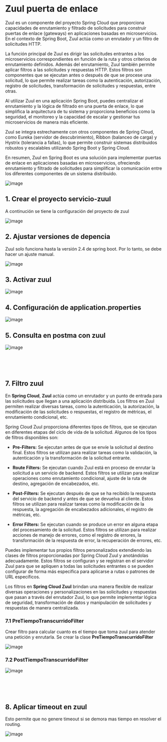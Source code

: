 # Zuul puerta de enlace 

Zuul es un componente del proyecto Spring Cloud que proporciona capacidades de enrutamiento y filtrado de solicitudes para construir puertas de enlace (gateways) en aplicaciones basadas en microservicios. En el contexto de Spring Boot, Zuul actúa como un enrutador y un filtro de solicitudes HTTP.

La función principal de Zuul es dirigir las solicitudes entrantes a los microservicios correspondientes en función de la ruta y otros criterios de enrutamiento definidos. Además del enrutamiento, Zuul también permite aplicar filtros a las solicitudes y respuestas HTTP. Estos filtros son componentes que se ejecutan antes o después de que se procese una solicitud, lo que permite realizar tareas como la autenticación, autorización, registro de solicitudes, transformación de solicitudes y respuestas, entre otras.

Al utilizar Zuul en una aplicación Spring Boot, puedes centralizar el enrutamiento y la lógica de filtrado en una puerta de enlace, lo que simplifica la arquitectura de tu sistema y proporciona beneficios como la seguridad, el monitoreo y la capacidad de escalar y gestionar tus microservicios de manera más eficiente.

Zuul se integra estrechamente con otros componentes de Spring Cloud, como Eureka (servidor de descubrimiento), Ribbon (balanceo de carga) y Hystrix (tolerancia a fallas), lo que permite construir sistemas distribuidos robustos y escalables utilizando Spring Boot y Spring Cloud.

En resumen, Zuul en Spring Boot es una solución para implementar puertas de enlace en aplicaciones basadas en microservicios, ofreciendo enrutamiento y filtrado de solicitudes para simplificar la comunicación entre los diferentes componentes de un sistema distribuido.


![image](https://github.com/crodrigr/microservicios-spring-boot-confenalco/assets/31961588/44dca83f-b580-473b-b579-aa531736efd2)


## 1. Crear el proyecto servicio-zuul

A continución se tiene la configuración del proyecto de zuul

![image](https://github.com/crodrigr/microservicios-spring-boot-confenalco/assets/31961588/edf6f48a-ac94-4994-a056-d9a98ab09e47)

## 2. Ajustar versiones de depencia

Zuul solo funciona hasta la versión 2.4 de spring boot. Por lo tanto, se debe hacer un ajuste manual. 

![image](https://github.com/crodrigr/microservicios-spring-boot-confenalco/assets/31961588/e24b08be-4f2c-49af-b27f-c31a9f99f272)

## 3. Activar zuul

![image](https://github.com/crodrigr/microservicios-spring-boot-confenalco/assets/31961588/267734c4-8e59-4262-b6d2-10c00a37e4fe)

## 4. Configuración de application.properties

![image](https://github.com/crodrigr/microservicios-spring-boot-confenalco/assets/31961588/3ace5115-aba3-49c1-ae67-5acc95f46fac)

## 5. Consulta en postma con zuul

![image](https://github.com/crodrigr/microservicios-spring-boot-confenalco/assets/31961588/d77428ae-c20a-4f08-b7c4-c5c3ef6be87f)

<br>
<br>
<br>

## 7. Filtro zuul 

En **Spring Cloud**, **Zuul** actúa como un enrutador y un punto de entrada para las solicitudes que llegan a una aplicación distribuida. Los filtros en Zuul permiten realizar diversas tareas, como la autenticación, la autorización, la modificación de las solicitudes o respuestas, el registro de métricas, el enrutamiento condicional, etc.

Spring Cloud Zuul proporciona diferentes tipos de filtros, que se ejecutan en diferentes etapas del ciclo de vida de la solicitud. Algunos de los tipos de filtros disponibles son:

   - **Pre-Filters:** Se ejecutan antes de que se envíe la solicitud al destino final. Estos filtros se utilizan para realizar tareas como la validación, la autenticación y la transformación de la solicitud entrante.

   - **Route Filters:** Se ejecutan cuando Zuul está en proceso de enrutar la solicitud a un servicio de backend. Estos filtros se utilizan para realizar operaciones como enrutamiento condicional, ajuste de la ruta de destino, agregación de encabezados, etc.

   - **Post-Filters:** Se ejecutan después de que se ha recibido la respuesta del servicio de backend y antes de que se devuelva al cliente. Estos filtros se utilizan para realizar tareas como la modificación de la respuesta, la agregación de encabezados adicionales, el registro de métricas, etc.

   - **Error Filters:** Se ejecutan cuando se produce un error en alguna etapa del procesamiento de la solicitud. Estos filtros se utilizan para realizar acciones de manejo de errores, como el registro de errores, la transformación de la respuesta de error, la recuperación de errores, etc.

Puedes implementar tus propios filtros personalizados extendiendo las clases de filtros proporcionadas por Spring Cloud Zuul y anotándolas adecuadamente. Estos filtros se configuran y se registran en el servidor Zuul para que se apliquen a todas las solicitudes entrantes o se pueden configurar de forma más específica para aplicarse a rutas o patrones de URL específicos.

Los filtros en **Spring Cloud Zuul** brindan una manera flexible de realizar diversas operaciones y personalizaciones en las solicitudes y respuestas que pasan a través del enrutador Zuul, lo que permite implementar lógica de seguridad, transformación de datos y manipulación de solicitudes y respuestas de manera centralizada.

### 7.1 PreTiempoTranscurridoFilter

Crear filtro para calcular cuanto es el tiempo que toma zuul para atender una petición y enrutarla. Se crear la clase **PreTiempoTranscurridoFilter**

![image](https://user-images.githubusercontent.com/31961588/236098237-0a6da82d-d1ba-4178-baf9-5fa760f3cf4a.png)

### 7.2 PostTiempoTranscurridoFilter

![image](https://user-images.githubusercontent.com/31961588/236098316-c363b2e4-160b-46f9-b7fe-d1553b6edc00.png)

<br>
<br>
<br>

## 8. Aplicar timeout en zuul 

Esto permite que no genere timeout si se demora mas tiempo en resolver el routing. 

![image](https://user-images.githubusercontent.com/31961588/236098667-f7f9a33c-445b-4d6b-bb02-c2ae7bbd1ec1.png)


